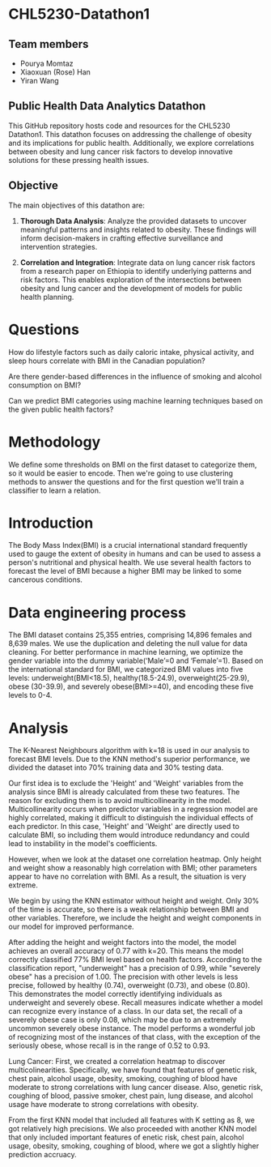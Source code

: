 # CHL5230-Datathon1

## Team members

- Pourya Momtaz
- Xiaoxuan (Rose) Han
- Yiran Wang

## Public Health Data Analytics Datathon

This GitHub repository hosts code and resources for the CHL5230 Datathon1. This datathon focuses on addressing the challenge of obesity and its implications for public health. Additionally, we explore correlations between obesity and lung cancer risk factors to develop innovative solutions for these pressing health issues.

## Objective

The main objectives of this datathon are:

1. **Thorough Data Analysis**: Analyze the provided datasets to uncover meaningful patterns and insights related to obesity. These findings will inform decision-makers in crafting effective surveillance and intervention strategies.

2. **Correlation and Integration**: Integrate data on lung cancer risk factors from a research paper on Ethiopia to identify underlying patterns and risk factors. This enables exploration of the intersections between obesity and lung cancer and the development of models for public health planning.


# Questions

How do lifestyle factors such as daily caloric intake, physical activity, and sleep hours correlate with BMI in the Canadian population?

Are there gender-based differences in the influence of smoking and alcohol consumption on BMI?

Can we predict BMI categories using machine learning techniques based on the given public health factors?

# Methodology

We define some thresholds on BMI on the first dataset to categorize them, so it would be easier to encode. Then we're going to use clustering methods to answer the questions and for the first question we'll train a classifier to learn a relation.

# Introduction
The Body Mass Index(BMI) is a crucial international standard frequently used to gauge the extent of obesity in humans and can be used to assess a person's nutritional and physical health. We use several health factors to forecast the level of BMI because a higher BMI may be linked to some cancerous conditions.

# Data engineering process
The BMI dataset contains 25,355 entries, comprising 14,896 females and 8,639 males. We use the duplication and deleting the null value for data cleaning. For better performance in machine learning, we optimize the gender variable into the dummy variable(‘Male’=0 and ‘Female’=1). Based on the international standard for BMI, we categorized BMI values into five levels: underweight(BMI<18.5), healthy(18.5-24.9), overweight(25-29.9), obese (30-39.9), and severely obese(BMI>=40), and encoding these five levels to 0-4.

# Analysis
The K-Nearest Neighbours algorithm with k=18 is used in our analysis to forecast BMI levels. Due to the KNN method's superior performance, we divided the dataset into 70% training data and 30% testing data. 

Our first idea is to exclude the 'Height' and 'Weight' variables from the analysis since BMI is already calculated from these two features. The reason for excluding them is to avoid multicollinearity in the model. Multicollinearity occurs when predictor variables in a regression model are highly correlated, making it difficult to distinguish the individual effects of each predictor. In this case, 'Height' and 'Weight' are directly used to calculate BMI, so including them would introduce redundancy and could lead to instability in the model's coefficients.

However, when we look at the dataset one correlation heatmap. Only height and weight show a reasonably high correlation with BMI; other parameters appear to have no correlation with BMI. As a result, the situation is very extreme.

We begin by using the KNN estimator without height and weight. Only 30% of the time is accurate, so there is a weak relationship between BMI and other variables. Therefore, we include the height and weight components in our model for improved performance.

After adding the height and weight factors into the model, the model achieves an overall accuracy of 0.77 with k=20. This means the model correctly classified 77% BMI level based on health factors. 
According to the classification report, "underweight" has a precision of 0.99, while "severely obese" has a precision of 1.00. The precision with other levels is less precise, followed by healthy (0.74), overweight (0.73), and obese (0.80). This demonstrates the model correctly identifying individuals as underweight and severely obese. Recall measures indicate whether a model can recognize every instance of a class. In our data set, the recall of a severely obese case is only 0.08, which may be due to an extremely uncommon severely obese instance. The model performs a wonderful job of recognizing most of the instances of that class, with the exception of the seriously obese, whose recall is in the range of 0.52 to 0.93. 

Lung Cancer:
First, we created a correlation heatmap to discover multicolinearities. Specifically, we have found that features of genetic risk, chest pain, alcohol usage, obesity, smoking, coughing of blood have moderate to strong correlations with lung cancer disease. Also, genetic risk, coughing of blood, passive smoker, chest pain, lung disease, and alcohol usage have moderate to strong correlations with obesity. 

From the first KNN model that included all features with K setting as 8, we got relatively high precisions. We also proceeded with another KNN model that only included important features of enetic risk, chest pain, alcohol usage, obesity, smoking, coughing of blood, where we got a slightly higher prediction accruacy. 

